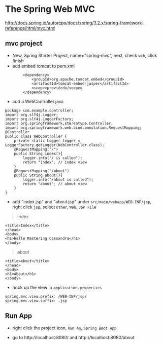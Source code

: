 # The Spring Web MVC

http://docs.spring.io/autorepo/docs/spring/3.2.x/spring-framework-reference/html/mvc.html

## mvc project

- New, Spring Starter Project, name="spring-mvc", next, check `web`, click finish
- add embed tomcat to pom.xml
```
		<dependency>
			<groupId>org.apache.tomcat.embed</groupId>
			<artifactId>tomcat-embed-jasper</artifactId>
			<scope>provided</scope>
		</dependency>
```

- add a WebController.java
```
package com.example.controller;
import org.slf4j.Logger;
import org.slf4j.LoggerFactory;
import org.springframework.stereotype.Controller;
import org.springframework.web.bind.annotation.RequestMapping;
@Controller
public class WebController {
	private static Logger logger = LoggerFactory.getLogger(WebController.class);
	@RequestMapping("/")
	public String index(){
		logger.info("/ is called");
		return "index"; // index view
	}
	@RequestMapping("/about")
	public String about(){
		logger.info("/about is called");
		return "about"; // about view
	}
}
```
- add "index.jsp" and "about.jsp" under `src/main/webapp/WEB-INF/jsp`, right click `jsp`, select `Other`, `Web`, `JSP File`
> index
```
<title>Index</title>
</head>
<body>
<h1>Hello Mastering Cassandra</h1>
</body>
```
> about
```
<title>about</title>
</head>
<body>
<h1>About</h1>
</body>
```

- hook up the view in `application.properties`

```
spring.mvc.view.prefix: /WEB-INF/jsp/
spring.mvc.view.suffix: .jsp
```

## Run App

- right click the project icon, `Run As`, `Spring Boot App`

- go to http://localhost:8080/ and http://localhost:8080/about
